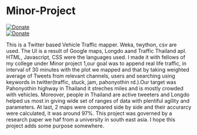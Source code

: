 # Minor-Project
[![Donate](https://img.shields.io/badge/Donate-PayPal-green.svg)](https://www.paypal.me/grv97)<br>
[![Donate](https://img.shields.io/badge/Say%20Thanks-!-1EAEDB.svg)](https://saythanks.io/to/Grv-Singh)<br>

This is a Twitter based Vehicle Traffic mapper. Weka, twython, csv are used. The UI is a result of Google maps, Longdo aand Traffic Thailand apI. HTML, Javascript, CSS were the languages used. I made it with fellows of my college under Minor project 1,our goal was to append real life traffic, in interval of 30 minutes with the plot we mapped and that by taking weighted average of Tweets from relevant channels, users and searching using keywords in twitter(traffic, stuck, jam, pahonyothin rd.).Our target was Pahonyothin highway in Thailand it streches miles and is mostly crowded with vehicles. Moreover, people in Thailand are active tweeters and Longdo helped us most in giving wide set of ranges of data with plentiful agility and parameters. At last, 2 maps were compared side by side and their accurarcy were calculated, it was around 97%. This project was governed by a research paper we haf from a university in south east asia. I hope this project adds some purpose somewhere.
